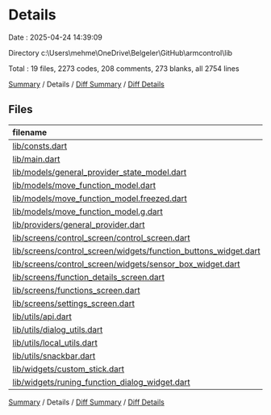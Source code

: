 # Details

Date : 2025-04-24 14:39:09

Directory c:\\Users\\mehme\\OneDrive\\Belgeler\\GitHub\\armcontrol\\lib

Total : 19 files,  2273 codes, 208 comments, 273 blanks, all 2754 lines

[Summary](results.md) / Details / [Diff Summary](diff.md) / [Diff Details](diff-details.md)

## Files
| filename | language | code | comment | blank | total |
| :--- | :--- | ---: | ---: | ---: | ---: |
| [lib/consts.dart](/lib/consts.dart) | Dart | 2 | 1 | 2 | 5 |
| [lib/main.dart](/lib/main.dart) | Dart | 39 | 3 | 4 | 46 |
| [lib/models/general\_provider\_state\_model.dart](/lib/models/general_provider_state_model.dart) | Dart | 47 | 1 | 3 | 51 |
| [lib/models/move\_function\_model.dart](/lib/models/move_function_model.dart) | Dart | 16 | 0 | 7 | 23 |
| [lib/models/move\_function\_model.freezed.dart](/lib/models/move_function_model.freezed.dart) | Dart | 71 | 25 | 42 | 138 |
| [lib/models/move\_function\_model.g.dart](/lib/models/move_function_model.g.dart) | Dart | 14 | 4 | 5 | 23 |
| [lib/providers/general\_provider.dart](/lib/providers/general_provider.dart) | Dart | 136 | 125 | 47 | 308 |
| [lib/screens/control\_screen/control\_screen.dart](/lib/screens/control_screen/control_screen.dart) | Dart | 354 | 7 | 30 | 391 |
| [lib/screens/control\_screen/widgets/function\_buttons\_widget.dart](/lib/screens/control_screen/widgets/function_buttons_widget.dart) | Dart | 257 | 0 | 7 | 264 |
| [lib/screens/control\_screen/widgets/sensor\_box\_widget.dart](/lib/screens/control_screen/widgets/sensor_box_widget.dart) | Dart | 211 | 26 | 26 | 263 |
| [lib/screens/function\_details\_screen.dart](/lib/screens/function_details_screen.dart) | Dart | 415 | 1 | 28 | 444 |
| [lib/screens/functions\_screen.dart](/lib/screens/functions_screen.dart) | Dart | 173 | 1 | 10 | 184 |
| [lib/screens/settings\_screen.dart](/lib/screens/settings_screen.dart) | Dart | 106 | 0 | 8 | 114 |
| [lib/utils/api.dart](/lib/utils/api.dart) | Dart | 116 | 9 | 15 | 140 |
| [lib/utils/dialog\_utils.dart](/lib/utils/dialog_utils.dart) | Dart | 0 | 0 | 1 | 1 |
| [lib/utils/local\_utils.dart](/lib/utils/local_utils.dart) | Dart | 27 | 0 | 7 | 34 |
| [lib/utils/snackbar.dart](/lib/utils/snackbar.dart) | Dart | 37 | 0 | 4 | 41 |
| [lib/widgets/custom\_stick.dart](/lib/widgets/custom_stick.dart) | Dart | 136 | 4 | 16 | 156 |
| [lib/widgets/runing\_function\_dialog\_widget.dart](/lib/widgets/runing_function_dialog_widget.dart) | Dart | 116 | 1 | 11 | 128 |

[Summary](results.md) / Details / [Diff Summary](diff.md) / [Diff Details](diff-details.md)